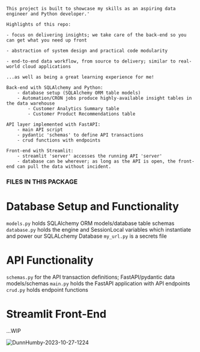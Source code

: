     
    This project is built to showcase my skills as an aspiring data engineer and Python developer.'
    
    Highlights of this repo:
    
    - focus on delivering insights; we take care of the back-end so you can get what you need up front
    
    - abstraction of system design and practical code modularity
    
    - end-to-end data workflow, from source to delivery; similar to real-world cloud applications

    ...as well as being a great learning experience for me!

    Back-end with SQLAlchemy and Python:
        - database setup (SQLAlchemy ORM table models)
        - Automation/CRON jobs produce highly-available insight tables in the data warehouse
            - Customer Analytics Summary table
            - Customer Product Recommendations table

    API layer implemented with FastAPI:
        - main API script
        - pydantic 'schemas' to define API transactions
        - crud functions with endpoints
    
    Front-end with Streamlit:
        - streamlit 'server' accesses the running API 'server'
        - database can be wherever; as long as the API is open, the front-end can pull the data without incident.

### FILES IN THIS PACKAGE ###

# Database Setup and Functionality
`models.py` holds SQLAlchemy ORM models/database table schemas
`database.py` holds the engine and SessionLocal variables which instantiate and power our SQLALchemy Database
`my_url.py` is a secrets file

# API Functionality
`schemas.py` for the API transaction definitions; FastAPI/pydantic data models/schemas
`main.py` holds the FastAPI application with API endpoints
`crud.py` holds endpoint functions

# Streamlit Front-End
...WIP

![DunnHumby-2023-10-27-1224](https://github.com/np1919/DunnHumby/assets/78058496/489aff67-8389-4f51-8d34-b9168b69750d)
  
